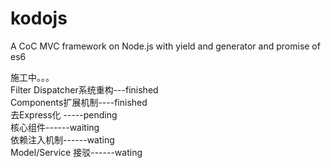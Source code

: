 # kodojs
A CoC MVC framework on Node.js with yield and generator and promise of es6

施工中。。。  
Filter Dispatcher系统重构---finished  
Components扩展机制----finished  
去Express化 -----pending  
核心组件------waiting  
依赖注入机制------wating  
Model/Service 接驳------wating  
